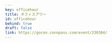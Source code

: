 ```yaml
---
key: officehour
title: オフィスアワー
id: officehour
behind: true
draft: false
link: https://gocon.connpass.com/event/230304/
---
```

